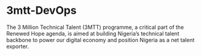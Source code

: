 # 3mtt-DevOps
The 3 Million Technical Talent (3MTT) programme, a critical part of the Renewed Hope agenda, is aimed at building Nigeria’s technical talent backbone to power our digital economy and position Nigeria as a net talent exporter.
